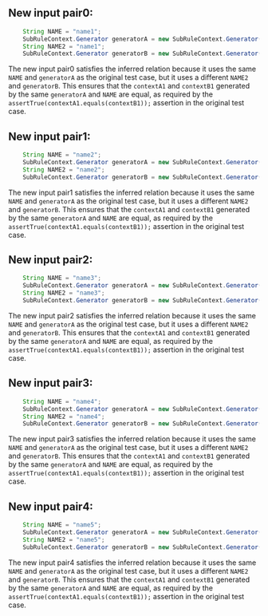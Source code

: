 ## New input pair0:
```java
    String NAME = "name1";
    SubRuleContext.Generator generatorA = new SubRuleContext.Generator();
    String NAME2 = "name1";
    SubRuleContext.Generator generatorB = new SubRuleContext.Generator();
```
The new input pair0 satisfies the inferred relation because it uses the same `NAME` and `generatorA` as the original test case, but it uses a different `NAME2` and `generatorB`. This ensures that the `contextA1` and `contextB1` generated by the same `generatorA` and `NAME` are equal, as required by the `assertTrue(contextA1.equals(contextB1));` assertion in the original test case.

## New input pair1:
```java
    String NAME = "name2";
    SubRuleContext.Generator generatorA = new SubRuleContext.Generator();
    String NAME2 = "name2";
    SubRuleContext.Generator generatorB = new SubRuleContext.Generator();
```
The new input pair1 satisfies the inferred relation because it uses the same `NAME` and `generatorA` as the original test case, but it uses a different `NAME2` and `generatorB`. This ensures that the `contextA1` and `contextB1` generated by the same `generatorA` and `NAME` are equal, as required by the `assertTrue(contextA1.equals(contextB1));` assertion in the original test case.

## New input pair2:
```java
    String NAME = "name3";
    SubRuleContext.Generator generatorA = new SubRuleContext.Generator();
    String NAME2 = "name3";
    SubRuleContext.Generator generatorB = new SubRuleContext.Generator();
```
The new input pair2 satisfies the inferred relation because it uses the same `NAME` and `generatorA` as the original test case, but it uses a different `NAME2` and `generatorB`. This ensures that the `contextA1` and `contextB1` generated by the same `generatorA` and `NAME` are equal, as required by the `assertTrue(contextA1.equals(contextB1));` assertion in the original test case.

## New input pair3:
```java
    String NAME = "name4";
    SubRuleContext.Generator generatorA = new SubRuleContext.Generator();
    String NAME2 = "name4";
    SubRuleContext.Generator generatorB = new SubRuleContext.Generator();
```
The new input pair3 satisfies the inferred relation because it uses the same `NAME` and `generatorA` as the original test case, but it uses a different `NAME2` and `generatorB`. This ensures that the `contextA1` and `contextB1` generated by the same `generatorA` and `NAME` are equal, as required by the `assertTrue(contextA1.equals(contextB1));` assertion in the original test case.

## New input pair4:
```java
    String NAME = "name5";
    SubRuleContext.Generator generatorA = new SubRuleContext.Generator();
    String NAME2 = "name5";
    SubRuleContext.Generator generatorB = new SubRuleContext.Generator();
```
The new input pair4 satisfies the inferred relation because it uses the same `NAME` and `generatorA` as the original test case, but it uses a different `NAME2` and `generatorB`. This ensures that the `contextA1` and `contextB1` generated by the same `generatorA` and `NAME` are equal, as required by the `assertTrue(contextA1.equals(contextB1));` assertion in the original test case.
